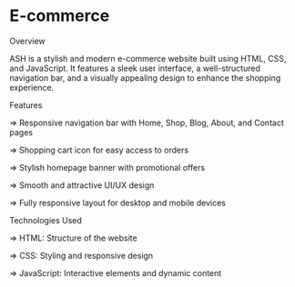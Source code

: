 # E-commerce

Overview

ASH is a stylish and modern e-commerce website built using HTML, CSS, and JavaScript. It features a sleek user interface, a well-structured navigation bar, and a visually appealing design to enhance the shopping experience.

Features

=> Responsive navigation bar with Home, Shop, Blog, About, and Contact pages

=> Shopping cart icon for easy access to orders

=> Stylish homepage banner with promotional offers

=> Smooth and attractive UI/UX design

=> Fully responsive layout for desktop and mobile devices

Technologies Used

=> HTML: Structure of the website

=> CSS: Styling and responsive design

=> JavaScript: Interactive elements and dynamic content
